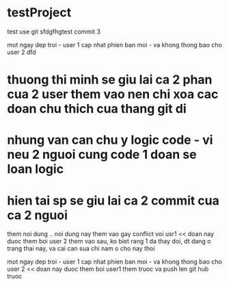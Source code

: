 # testProject
test use git
sfdgfhgtest commit 3

mot ngay dep troi - user 1 cap nhat phien ban moi - va khong thong bao cho user 2
dfd


# thuong thi minh se giu lai ca 2 phan cua 2 user them vao nen chi xoa cac doan chu thich cua thang git di 
# nhung van can chu y logic code - vi neu 2 nguoi cung code 1 doan se loan logic 
# hien tai sp se giu lai ca 2 commit cua ca 2 nguoi 

them noi dung .. noi dung nay them vao gay conflict voi usr1  << doan nay duoc them boi user 2 them vao sau, ko biet rang 1 da thay doi, dt dang o trang thai nay, va cai can sua chi nam o cho nay thoi 

mot ngay dep troi - user 1 cap nhat phien ban moi - va khong thong bao cho user 2 << doan nay duoc them boi user1 them truoc va push len git hub truoc 


